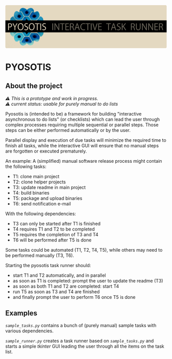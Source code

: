 [![PYOSOTIS](./assets/pyosotis_banner.png)](https://github.com/piepero/pyosotis)
# PYOSOTIS

## About the project

_⚠ This is a prototype and work in progress._  
_⚠ current status: usable for purely manual to do lists_

Pyosotis is (intended to be) a framework for building "interactive asynchronous to do lists" (or checklists) which can lead the user through complex processes requiring multiple sequential or parallel steps.
Those steps can be either performed automatically or by the user.

Parallel display and execution of due tasks will minimize the required time to finish all tasks, while the interactive GUI will ensure that no manual steps are forgotten or executed prematurely.

An example: A (simplified) manual software release process might contain the following tasks:
- T1: clone main project
- T2: clone helper projects
- T3: update readme in main project
- T4: build binaries
- T5: package and upload binaries
- T6: send notification e-mail

With the following dependencies:
- T3 can only be started after T1 is finished
- T4 requires T1 and T2 to be completed
- T5 requires the completion of T3 and T4
- T6 will be performed after T5 is done

Some tasks could be automated (T1, T2, T4, T5), while others may need to be performed manually (T3, T6).

Starting the pyosotis task runner should:
- start T1 and T2 automatically, and in parallel
- as soon as T1 is completed: prompt the user to update the readme (T3)
- as soon as both T1 and T2 are completed: start T4
- run T5 as soon as T3 and T4 are finished
- and finally prompt the user to perform T6 once T5 is done

## Examples

_```sample_tasks.py```_ contains a bunch of (purely manual) sample tasks with various dependencies.

_```sample_runner.py```_ creates a task runner based on _```sample_tasks.py```_ and starts a simple _tkinter_ GUI leading the user through all the items on the task list.